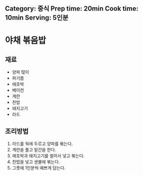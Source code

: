 Category: 중식
Prep time: 20min
Cook time: 10min
Serving: 5인분
---

# 야채 볶음밥

## 재료
* 양파 많이
* 파기름
* 애호박
* 베이컨
* 계란
* 찬밥
* 돼지고기
* 라드


## 조리방법
1. 라드를 웍에 두르고 양파를 볶는다.
2. 계란을 풀고 밑간을 한다.
3. 애호박과 돼지고기를 썰어서 넣고 볶는다.
4. 찬밥을 넣고 센불에 볶는다.
5. 그릇에 1인분씩 예쁘게 담는다.
